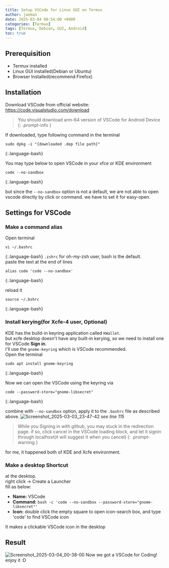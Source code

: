 ```yaml
---
title: Setup VSCode for Linux GUI on Termux
author: jaeman
date: 2025-03-04 00:54:00 +0900
categories: [Termux]
tags: [Termux, Debian, GUI, Android]
toc: true
---
```


## Prerequisition
- Termux installed
- Linux GUI installed(Debian or Ubuntu)
- Browser Installed(recommend Firefox)

## Installation
Download VSCode from official website: <https://code.visualstudio.com/download>

> You should download arm-64 version of VSCode for Android Device
{: .prompt-info }

If downloaded, type following command in the terminal

```
sudo dpkg -i "{downloaded .dep file path}"
```
{:.language-bash}

You may type below to open VSCode in your xfce or KDE environment

```
code --no-sandbox
```
{:.language-bash}

but since the ```--no-sandbox``` option is not a default, we are not able to open vscode directly by click or command. we have to set it for easy-open.

## Settings for VSCode

### Make a command alias
Open terminal

```
vi ~/.bashrc
```
{:.language-bash}
```.zshrc``` for oh-my-zsh user, bash is the default.\
paste the text at the end of lines

```
alias code 'code --no-sandbox'
```
{:.language-bash}

reload it

```
source ~/.bshrc
```
{:.language-bash}

### Install kerying(for Xcfe-4 user, Optional)
KDE has the build-in keyring application called ```KWallet```.\
but xcfe desktop doesn't have any built-in kerying, so we need to install one for VSCode **Sign in**.\
I'll use the ```gnome-keyring``` which is VSCode recommended.
<br>
Open the terminal

```
sudo apt install gnome-keyring
```
{:.language-bash}

Now we can open the VSCode using the keyring via

```
code --password-store="gnome-libsecret"
```
{:.language-bash}

combine with ```--no-sandbox``` option, apply it to the ```.bashrc``` file as described above.
![Screenshot_2025-03-03_23-47-42](https://github.com/user-attachments/assets/238b6bad-7acf-4c5c-8c47-baa78d0e4031)
*see line 115*

> While you Signing in with github, you may stuck in the redirection page. if so, click cancel in the VSCode loading block, and let it signin through localhost(it will suggest it when you cancel)
{: .prompt-warning }

for me, it happened both of KDE and Xcfe environment. 

### Make a desktop Shortcut
at the desktop.\
right click -> Create a Launcher\
fill as below:

- **Name:** VSCode
- **Command:** ```bash -c 'code --no-sandbox --password-store="gnome-libsecret"'```
- **Icon:** double click the empty square to open icon-search box, and type 'code' to find VSCode icon

It makes a clickable VSCode icon in the desktop

## Result
![Screenshot_2025-03-04_00-38-00](https://github.com/user-attachments/assets/a0dda9f0-ea9a-43ea-b734-d31b97284a1c)
Now we got a VSCode for Coding! enjoy it :D
